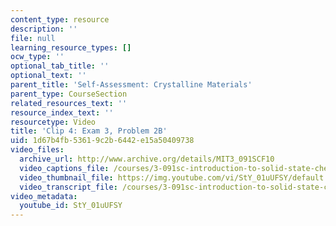 ```yaml
---
content_type: resource
description: ''
file: null
learning_resource_types: []
ocw_type: ''
optional_tab_title: ''
optional_text: ''
parent_title: 'Self-Assessment: Crystalline Materials'
parent_type: CourseSection
related_resources_text: ''
resource_index_text: ''
resourcetype: Video
title: 'Clip 4: Exam 3, Problem 2B'
uid: 1d67b4fb-5361-9c2b-6442-e15a50409738
video_files:
  archive_url: http://www.archive.org/details/MIT3_091SCF10
  video_captions_file: /courses/3-091sc-introduction-to-solid-state-chemistry-fall-2010/b5579788e25d5d0fbea4319eb0a4064b_StY_01uUFSY.vtt
  video_thumbnail_file: https://img.youtube.com/vi/StY_01uUFSY/default.jpg
  video_transcript_file: /courses/3-091sc-introduction-to-solid-state-chemistry-fall-2010/0e2ea7da03614498d925dfb02cf58e4e_StY_01uUFSY.pdf
video_metadata:
  youtube_id: StY_01uUFSY
---
```

